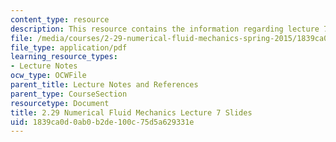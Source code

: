 ```yaml
---
content_type: resource
description: This resource contains the information regarding lecture 7 slides.
file: /media/courses/2-29-numerical-fluid-mechanics-spring-2015/1839ca0d0ab0b2de100c75d5a629331e_MIT2_29S15_Lecture7.pdf
file_type: application/pdf
learning_resource_types:
- Lecture Notes
ocw_type: OCWFile
parent_title: Lecture Notes and References
parent_type: CourseSection
resourcetype: Document
title: 2.29 Numerical Fluid Mechanics Lecture 7 Slides
uid: 1839ca0d-0ab0-b2de-100c-75d5a629331e
---
```

